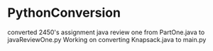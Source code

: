 # PythonConversion
converted 2450's assignment java review one from PartOne.java to javaReviewOne.py
Working on converting Knapsack.java to main.py

